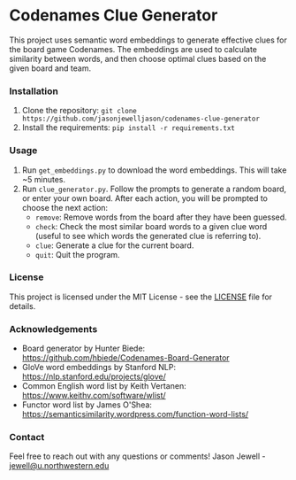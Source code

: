 # Codenames Clue Generator
This project uses semantic word embeddings to generate effective clues for the board game Codenames. The embeddings are used to calculate similarity between words, and then choose optimal clues based on the given board and team.
### Installation
1. Clone the repository: `git clone https://github.com/jasonjewelljason/codenames-clue-generator`
2. Install the requirements: `pip install -r requirements.txt`
### Usage
1. Run `get_embeddings.py` to download the word embeddings. This will take ~5 minutes.
2. Run `clue_generator.py`. Follow the prompts to generate a random board, or enter your own board. After each action, you will be prompted to choose the next action:
    * `remove`: Remove words from the board after they have been guessed.
    * `check`: Check the most similar board words to a given clue word (useful to see which words the generated clue is referring to).
    * `clue`: Generate a clue for the current board.
    * `quit`: Quit the program.
### License
This project is licensed under the MIT License - see the [LICENSE](LICENSE) file for details.
### Acknowledgements
* Board generator by Hunter Biede: https://github.com/hbiede/Codenames-Board-Generator
* GloVe word embeddings by Stanford NLP: https://nlp.stanford.edu/projects/glove/
* Common English word list by Keith Vertanen: https://www.keithv.com/software/wlist/
* Functor word list by James O'Shea: https://semanticsimilarity.wordpress.com/function-word-lists/
### Contact
Feel free to reach out with any questions or comments!
Jason Jewell - jewell@u.northwestern.edu